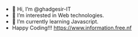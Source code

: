 - 👋 Hi, I’m @ghadgesir-IT
- 👀 I’m interested in Web technologies.
- 🌱 I’m currently learning Javascript.
- Happy Coding!!!
https://www.information.free.nf


<!---
ghadgesir-IT/ghadgesir-IT is a ✨ special ✨ repository because its `README.md` (this file) appears on your GitHub profile.
You can click the Preview link to take a look at your changes.
--->
